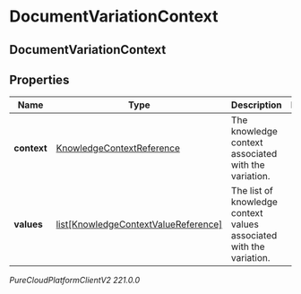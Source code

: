# DocumentVariationContext

## DocumentVariationContext

## Properties

|Name | Type | Description | Notes|
|------------ | ------------- | ------------- | -------------|
| **context** | [KnowledgeContextReference](KnowledgeContextReference) | The knowledge context associated with the variation. | |
| **values** | [list[KnowledgeContextValueReference]](KnowledgeContextValueReference) | The list of knowledge context values associated with the variation. | |



_PureCloudPlatformClientV2 221.0.0_
